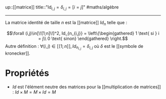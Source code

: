 up::[[matrice]]
title::"$\mathrm{Id}_{i,j} = \delta _{i,j} = [i=j]$"
#maths/algèbre

----
La matrice identité de taille $n$ est la [[matrice]] $Id_n$ telle que :

$$\forall (i,j)\in[\![1;n]\!]^2, 
Id_{n_{i,j}} = 
\left\{\begin{gathered}
1 \text{ si } i = j\\
0 \text{ sinon}
\end{gathered}
\right.$$
Autre définition : $\forall(i,j)\in[\![1;n]\!], Id_{n_{i,j}} = \delta_{i,j}$ où $\delta$ est le [[symbole de kronecker]].


# Propriétés
- $Id$ est l'élément neutre des matrices pour la [[multiplication de matrices]] : $Id\times M = M\times Id = M$
